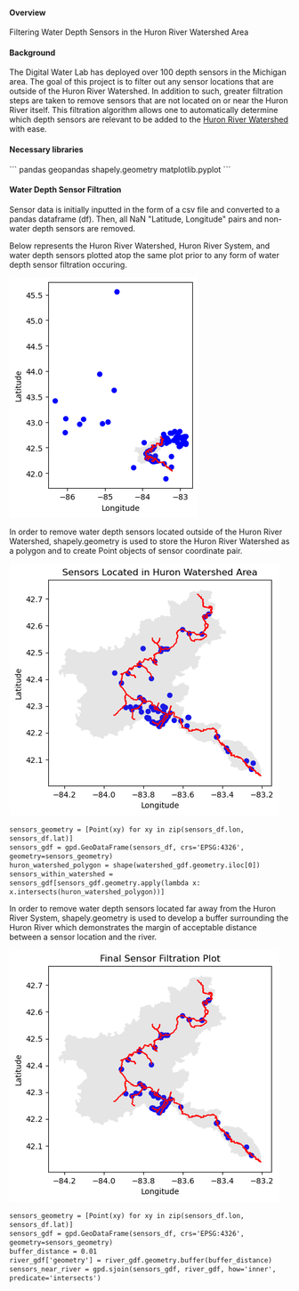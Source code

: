 <h4>Overview</h4>
<p>
  Filtering Water Depth Sensors in the Huron River Watershed Area
</p>

<h4>Background</h4>
<p>
  
  The Digital Water Lab has deployed over 100 depth sensors in the Michigan area. The goal of this project is to filter out any sensor locations that are outside of the Huron River Watershed. In addition to such, greater filtration steps are taken to remove sensors that are not located on or near the Huron River itself. This filtration algorithm allows one to automatically determine which depth sensors are relevant to be added to the [Huron River Watershed](https://www.huron.digitalwaterlab.org/) with ease.

</p>

<h4>Necessary libraries</h4>
```
pandas
geopandas
shapely.geometry
matplotlib.pyplot
```

<h4>Water Depth Sensor Filtration</h4>
<p>
  Sensor data is initially inputted in the form of a csv file and converted to a pandas dataframe (df).
  Then, all NaN "Latitude, Longitude" pairs and non-water depth sensors are removed.

  Below represents the Huron River Watershed, Huron River System, and water depth sensors plotted atop the same plot prior to any form of water depth sensor filtration occuring.

  ![Huron Watershed Initial Plot](https://github.com/shinapatel/Huron_Watershed_Site_Updates/blob/main/huron_watershed_prior_filtration.png)

  In order to remove water depth sensors located outside of the Huron River Watershed, shapely.geometry is used to store the Huron River Watershed as a polygon and to create Point objects of sensor coordinate pair.

  ![Huron Watershed Sensors Filtration](https://github.com/shinapatel/Huron_Watershed_Site_Updates/blob/main/huron_river_watershed_sensors.png)

  ```
  sensors_geometry = [Point(xy) for xy in zip(sensors_df.lon, sensors_df.lat)]
  sensors_gdf = gpd.GeoDataFrame(sensors_df, crs='EPSG:4326', geometry=sensors_geometry)
  huron_watershed_polygon = shape(watershed_gdf.geometry.iloc[0])
  sensors_within_watershed = sensors_gdf[sensors_gdf.geometry.apply(lambda x: x.intersects(huron_watershed_polygon))]
  ```

  In order to remove water depth sensors located far away from the Huron River System, shapely.geometry is used to develop a buffer surrounding the Huron River which demonstrates the margin of acceptable distance between a sensor location and the river.

  ![Huron River Sensors Filtration](https://github.com/shinapatel/Huron_Watershed_Site_Updates/blob/main/final_sensor_filtration_plot.png)

  ```
  sensors_geometry = [Point(xy) for xy in zip(sensors_df.lon, sensors_df.lat)]
  sensors_gdf = gpd.GeoDataFrame(sensors_df, crs='EPSG:4326', geometry=sensors_geometry)
  buffer_distance = 0.01
  river_gdf['geometry'] = river_gdf.geometry.buffer(buffer_distance)
  sensors_near_river = gpd.sjoin(sensors_gdf, river_gdf, how='inner', predicate='intersects')
  ```
</p>



